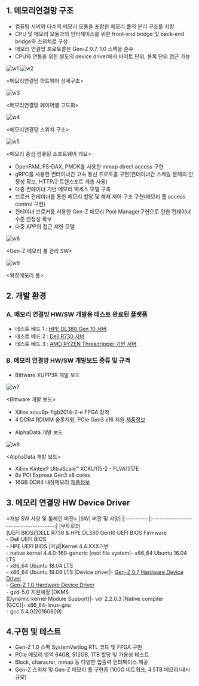 ## 1. 메모리연결망 구조
* 컴퓨팅 서버와 다수의 메모리 모듈을 포함한 메모리 풀의 분리 구조를 지향
* CPU 및 메모리 모듈과의 인터페이스를 위한 front-end bridge 및 back-end bridge와 스위치로 구성
* 메모리 연결망 프로토콜은 Gen-Z 0.7, 1.0 스펙을 준수
* CPU와 연동을 위한 별도의 device driver에서 바이트 단위, 블록 단위 접근 가능

<img src="https://meca-project.github.io/mecaproject.github.io/Data/image/01/memory1.png" alt="w1"/>

<img src="https://meca-project.github.io/mecaproject.github.io/Data/image/01/memory2png" alt="w2"/>

\<메모리연결망 하드웨어 상세구조\>

<img src="https://meca-project.github.io/mecaproject.github.io/Data/image/01/memory3png" alt="w3"/>

\<메모리연결망 레이어별 고도화\>

<img src="https://meca-project.github.io/mecaproject.github.io/Data/image/01/memory4png" alt="w4"/>

\<메모리연결망 스위치 구조\>

<img src="https://meca-project.github.io/mecaproject.github.io/Data/image/01/memory5png" alt="w5"/>

\<메모리 중심 컴퓨팅 소프트웨어 개요\>



* OpenFAM, FS-DAX, PMDK를 사용한 mmap direct access 구현
* gRPC를 사용한 컨터이너간 고속 통신 프로토콜 구현(컨테이너간 스케일 문제의 안정성 확보, HTTP/2 트랜스포트 계층 사용)
* 다중 컨테이너 기반 메모리 액세스 모델 구축
* 브로커 컨테이너를 통한 메모리 할당 및 해제 제어 구조 구현(메모리 풀 access control 구현)
* 컨테이너 브로커를 사용한 Gen-Z 메모리 Pool Manager구현으로 인한 컨테이너 수준 안정성 확보
* 다중 APP의 접근 제한 모델

<img src="https://meca-project.github.io/mecaproject.github.io/Data/image/01/memory6.png" alt="w6"/>

\<Gen-Z 메모리 풀 관리 SW\>

<img src="https://meca-project.github.io/mecaproject.github.io/Data/image/01/memory6.png" alt="w6"/>

\<확장메모리 풀\>

## 2. 개발 환경
### A. 메모리 연결망 HW/SW 개발용 테스트 완료된 플랫폼
* 테스트 베드 1 : [HPE DL380 Gen 10 서버](https://www.hpe.com/kr/ko/product-catalog/servers/proliant-servers/pip.models.hpe-proliant-dl380-gen10-server.1010026818.html/)
* 테스트 베드 2 : [Dell R730 서버](https://www.dell.com/ko-kr/work/shop/povw/poweredge-r730/)
* 테스트 베드 3 : [AMD RYZEN Threadripper 기반 서버](https://www.amd.com/ko/products/ryzen-threadripper/)

### B. 메모리 연결망 HW/SW 개발보드 종류 및 규격
* Bittware XUPP3R 개발 보드

<img src="https://meca-project.github.io/mecaproject.github.io/Data/image/01/memory7.png" alt="w7"/>

\<Bittware 개발 보드\>

   - Xilinx xcvu9p-flgb2014-2-e FPGA 장착
   - 4 DDR4 RDIMM 슬롯지원, PCIe Gen3 x16 지원
     [제품정보](http://www.bittware.com/fpga/xup-p3r/)


* AlphaData 개발 보드

<img src="https://meca-project.github.io/mecaproject.github.io/Data/image/01/memory8.png" alt="w8"/>

\<AlphaData 개발 보드\>

   - Xilinx Kintex&reg; UltraScale&trade; XCKU115-2 - FLVA1517E
   - 6x PCI Express Gen3 x8 cores
   - 16GB DDR4 내장메모리
     [제품정보](https://www.alpha-data.com/dcp/products.php?product=adm-pcie-8k5/)

## 3. 메모리 연결망 HW Device Driver
\<개발 SW 사양 및 툴체인 버전\>
|SW| 버전 및 사양|
|:---------:|:-------------------------------------:|
|부트로더<br>(UEFI BIOS)|DELL R730 & HPE DL380 Gen10 UEFI BIOS Firmware<br>- Dell UEFI BIOS<br>- HPE UEFI BIOS
|커널|Kernel 4.4.XXX기반<br>- native kernel 4.4.0-169-generic
|root file system|- x86_64 Ubuntu 16.04 LTS<br>- x86_64 Ubuntu 18.04 LTS<br>- x86_64 Ubuntu 19.04 LTS
|Device driver|- [Gen-Z 0.7 Hardware Device Driver](https://github.com/moca-etri/Gen-Z-0.7-Hardware-Device-Driver/)<br>- [Gen-Z 1.0 Hardware Device Driver](https://github.com/moca-etri/Gen-Z-1.0-Hardware-Device-Driver/)<br>- gzd-5.0 지원예정
|DKMS<br>(Dynamic kernel Module Support)|- ver 2.2.0.3
|Native compiler<br>(GCC)|- x86_64-linux-gnu<br>- gcc 5.4.0(20160609)


## 4.구현 및 테스트
* Gen-Z 1.0 스펙 SystemVerilog RTL 코드 및 FPGA 구현
* PCIe 메모리 영역 64GB, 512GB, 1TB 할당 및 가용성 테스트
* Block, character, mmap 등 다양한 입출력 인터페이스 제공
* Gen-Z 스위치 및 Gen-Z 메모리 풀 구현중 (100G 네트워크, 4.5TB 메모리/섀시 규모)

